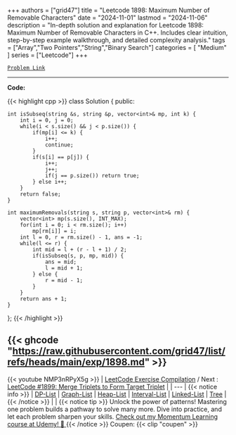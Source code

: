 
+++
authors = ["grid47"]
title = "Leetcode 1898: Maximum Number of Removable Characters"
date = "2024-11-01"
lastmod = "2024-11-06"
description = "In-depth solution and explanation for Leetcode 1898: Maximum Number of Removable Characters in C++. Includes clear intuition, step-by-step example walkthrough, and detailed complexity analysis."
tags = ["Array","Two Pointers","String","Binary Search"]
categories = [
    "Medium"
]
series = ["Leetcode"]
+++



[`Problem Link`](https://leetcode.com/problems/maximum-number-of-removable-characters/description/)

---
**Code:**

{{< highlight cpp >}}
class Solution {
public:
    
    int isSubseq(string &s, string &p, vector<int>& mp, int k) {
        int i = 0, j = 0;
        while(i < s.size() && j < p.size()) {
            if(mp[i] <= k) {
                i++;
                continue;
            }
            if(s[i] == p[j]) {
                i++;
                j++;
                if(j == p.size()) return true;
            } else i++;
        }
        return false;
    }
    
    int maximumRemovals(string s, string p, vector<int>& rm) {
        vector<int> mp(s.size(), INT_MAX);
        for(int i = 0; i < rm.size(); i++)
            mp[rm[i]] = i;
        int l = 0, r = rm.size() - 1, ans = -1;
        while(l <= r) {
            int mid = l + (r - l + 1) / 2;
            if(isSubseq(s, p, mp, mid)) {
                ans = mid;
                l = mid + 1;
            } else {
                r = mid - 1;
            }
        }
        return ans + 1;
    }
};
{{< /highlight >}}

{{< ghcode "https://raw.githubusercontent.com/grid47/list/refs/heads/main/exp/1898.md" >}}
---
{{< youtube NMP3nRPyX5g >}}
| [LeetCode Exercise Compilation](https://grid47.xyz/leetcode/) / Next : [LeetCode #1899: Merge Triplets to Form Target Triplet](https://grid47.xyz/posts/leetcode-1899-merge-triplets-to-form-target-triplet-solution/) |
| --- |
{{< notice info >}}
| [DP-List](https://grid47.xyz/lists/dp/) | [Graph-List](https://grid47.xyz/lists/graph/) | [Heap-List](https://grid47.xyz/lists/heap/) | [Interval-List](https://grid47.xyz/lists/interval/) | [Linked-List](https://grid47.xyz/lists/ll/) | [Tree](https://grid47.xyz/lists/tree/) |
{{< /notice >}}
| |
{{< notice tip >}}
Unlock the power of patterns! Mastering one problem builds a pathway to solve many more. Dive into practice, and let each problem sharpen your skills. [Check out my Momentum Learning course at Udemy! 🚀 ](https://www.udemy.com/course/algorithms-and-data-structures-in-cpp/)
{{< /notice >}}
Coupen: {{< clip "coupen" >}}

